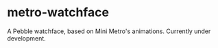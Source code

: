 # metro-watchface
A Pebble watchface, based on Mini Metro's animations. Currently under development.
